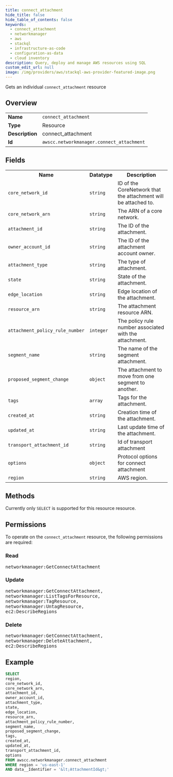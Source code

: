 ```yaml
---
title: connect_attachment
hide_title: false
hide_table_of_contents: false
keywords:
  - connect_attachment
  - networkmanager
  - aws
  - stackql
  - infrastructure-as-code
  - configuration-as-data
  - cloud inventory
description: Query, deploy and manage AWS resources using SQL
custom_edit_url: null
image: /img/providers/aws/stackql-aws-provider-featured-image.png
---
```

Gets an individual <code>connect_attachment</code> resource

## Overview
<table><tbody>
<tr><td><b>Name</b></td><td><code>connect_attachment</code></td></tr>
<tr><td><b>Type</b></td><td>Resource</td></tr>
<tr><td><b>Description</b></td><td>connect_attachment</td></tr>
<tr><td><b>Id</b></td><td><code>awscc.networkmanager.connect_attachment</code></td></tr>
</tbody></table>

## Fields
<table><tbody>
<tr><th>Name</th><th>Datatype</th><th>Description</th></tr>
<tr><td><code>core_network_id</code></td><td><code>string</code></td><td>ID of the CoreNetwork that the attachment will be attached to.</td></tr>
<tr><td><code>core_network_arn</code></td><td><code>string</code></td><td>The ARN of a core network.</td></tr>
<tr><td><code>attachment_id</code></td><td><code>string</code></td><td>The ID of the attachment.</td></tr>
<tr><td><code>owner_account_id</code></td><td><code>string</code></td><td>The ID of the attachment account owner.</td></tr>
<tr><td><code>attachment_type</code></td><td><code>string</code></td><td>The type of attachment.</td></tr>
<tr><td><code>state</code></td><td><code>string</code></td><td>State of the attachment.</td></tr>
<tr><td><code>edge_location</code></td><td><code>string</code></td><td>Edge location of the attachment.</td></tr>
<tr><td><code>resource_arn</code></td><td><code>string</code></td><td>The attachment resource ARN.</td></tr>
<tr><td><code>attachment_policy_rule_number</code></td><td><code>integer</code></td><td>The policy rule number associated with the attachment.</td></tr>
<tr><td><code>segment_name</code></td><td><code>string</code></td><td>The name of the segment attachment.</td></tr>
<tr><td><code>proposed_segment_change</code></td><td><code>object</code></td><td>The attachment to move from one segment to another.</td></tr>
<tr><td><code>tags</code></td><td><code>array</code></td><td>Tags for the attachment.</td></tr>
<tr><td><code>created_at</code></td><td><code>string</code></td><td>Creation time of the attachment.</td></tr>
<tr><td><code>updated_at</code></td><td><code>string</code></td><td>Last update time of the attachment.</td></tr>
<tr><td><code>transport_attachment_id</code></td><td><code>string</code></td><td>Id of transport attachment</td></tr>
<tr><td><code>options</code></td><td><code>object</code></td><td>Protocol options for connect attachment</td></tr>
<tr><td><code>region</code></td><td><code>string</code></td><td>AWS region.</td></tr>

</tbody></table>

## Methods
Currently only <code>SELECT</code> is supported for this resource resource.

## Permissions

To operate on the <code>connect_attachment</code> resource, the following permissions are required:

### Read
<pre>
networkmanager:GetConnectAttachment</pre>

### Update
<pre>
networkmanager:GetConnectAttachment,
networkmanager:ListTagsForResource,
networkmanager:TagResource,
networkmanager:UntagResource,
ec2:DescribeRegions</pre>

### Delete
<pre>
networkmanager:GetConnectAttachment,
networkmanager:DeleteAttachment,
ec2:DescribeRegions</pre>


## Example
```sql
SELECT
region,
core_network_id,
core_network_arn,
attachment_id,
owner_account_id,
attachment_type,
state,
edge_location,
resource_arn,
attachment_policy_rule_number,
segment_name,
proposed_segment_change,
tags,
created_at,
updated_at,
transport_attachment_id,
options
FROM awscc.networkmanager.connect_attachment
WHERE region = 'us-east-1'
AND data__Identifier = '&lt;AttachmentId&gt;'
```
